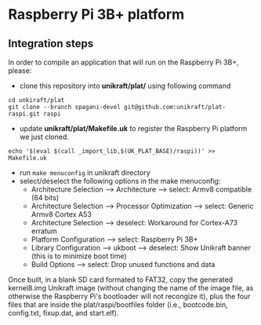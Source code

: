 # Raspberry Pi 3B+ platform

## Integration steps

In order to compile an application that will run on the Raspberry Pi 3B+, please:
- clone this repository into **unikraft/plat/** using following command

```
cd unkiraft/plat
git clone --branch spagani-devel git@github.com:unikraft/plat-raspi.git raspi
```
- update **unikraft/plat/Makefile.uk** to register the Raspberry Pi platform we just cloned.
```
echo '$(eval $(call _import_lib,$(UK_PLAT_BASE)/raspi))' >> Makefile.uk
```
- run `make menuconfig` in unikraft directory
- select/deselect the following options in the make menuconfig:
	- Architecture Selection --> Architecture --> select: Armv8 compatible (64 bits)
	- Architecture Selection --> Processor Optimization --> select: Generic Armv8 Cortex A53
	- Architecture Selection --> deselect: Workaround for Cortex-A73 erratum
	- Platform Configuration --> select: Raspberry Pi 3B+
	- Library Configuration --> ukboot --> deselect: Show Unikraft banner (this is to minimize boot time)
	- Build Options --> select: Drop unused functions and data

Once built, in a blank SD card formated to FAT32, copy the generated kernel8.img Unikraft image (without changing the name of the image file, as otherwise the Raspberry Pi's bootloader will not recongize it), plus the four files that are inside the plat/raspi/bootfiles folder (i.e., bootcode.bin, config.txt, fixup.dat, and start.elf).
